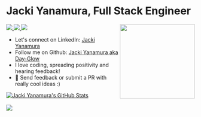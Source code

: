 # Jacki Yanamura, Full Stack Engineer
<a href="https://www.github.com/day-glow" target="_blank">
  <img align='right' src="https://media.giphy.com/media/bcKmIWkUMCjVm/giphy.gif" width='200"'/>
</a>

<!-- LinkedIn -->
<a href="https://www.linkedin.com/in/jacki-yanamura/" target="_blank">
  <img src="https://img.shields.io/badge/-Jacki%20Yanamura-blue?style=for-the-badge&logo=Linkedin&logoColor=white"/>
</a>
<!-- Github -->
<a href="https://www.github.com/day-glow">
  <img src="https://img.shields.io/badge/DayGlow-black?style=for-the-badge&logo=github&logoColor=white"/>
</a>
<!-- Email -->
<a href="mailto:jacki.yanamura@gmail.com">
  <img src="https://img.shields.io/badge/EMAIL-jacki.yanamura%40gmail.com-1152ba?style=for-the-badge"/>
</a>

* Let's connect on LinkedIn: [Jacki Yanamura](https://www.linkedin.com/in/jacki-yanamura/)
* Follow me on Github: [Jacki Yanamura aka Day-Glow](https://github.com/day-glow)
* I love coding, spreading positivity and hearing feedback!
*  👯 Send feedback or submit a PR with really cool ideas :)

<a href="https://github.com/day-glow/day-glow">
  <img align="center" src="https://github-readme-stats.vercel.app/api?username=day-glow&show_icons=true&line_height=27&count_private=true&title_color=1152ba&text_color=000&icon_color=1152ba&bg_color=ffffff" alt="Jacki Yanamura's GitHub Stats" />
</a>
  <br/><br/>
<a href="https://github.com/day-glow/day-glow">
  <img align="center" src="https://github-readme-stats.vercel.app/api/top-langs/?username=day-glow&layout=compact&hide=java,html&title_color=1152ba&text_color=000&icon_color=1152ba&bg_color=ffffff" />
</a>